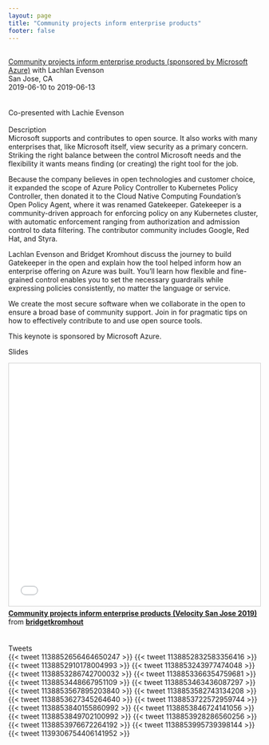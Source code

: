 ```yaml
---
layout: page
title: "Community projects inform enterprise products"
footer: false
---
```



<br>
<div class="views-field views-field-nothing">        <span class="field-content views-field-field-details"><a href="https://conferences.oreilly.com/velocity/vl-ca/public/schedule/detail/79270">Community projects inform enterprise products (sponsored by Microsoft Azure)</a> with Lachlan Evenson<br>San Jose, CA<br><span class="date-display-start">2019-06-10</span> to <span class="date-display-end">2019-06-13</span></span></div>

<br>

<br>
Co-presented with Lachie Evenson
<br>
<br>
Description
<br>
Microsoft supports and contributes to open source. It also works with many enterprises that, like Microsoft itself, view security as a primary concern. Striking the right balance between the control Microsoft needs and the flexibility it wants means finding (or creating) the right tool for the job.

Because the company believes in open technologies and customer choice, it expanded the scope of Azure Policy Controller to Kubernetes Policy Controller, then donated it to the Cloud Native Computing Foundation’s Open Policy Agent, where it was renamed Gatekeeper. Gatekeeper is a community-driven approach for enforcing policy on any Kubernetes cluster, with automatic enforcement ranging from authorization and admission control to data filtering. The contributor community includes Google, Red Hat, and Styra.

Lachlan Evenson and Bridget Kromhout discuss the journey to build Gatekeeper in the open and explain how the tool helped inform how an enterprise offering on Azure was built. You’ll learn how flexible and fine-grained control enables you to set the necessary guardrails while expressing policies consistently, no matter the language or service.

We create the most secure software when we collaborate in the open to ensure a broad base of community support. Join in for pragmatic tips on how to effectively contribute to and use open source tools.

This keynote is sponsored by Microsoft Azure.
<br>

Slides
<br>
<iframe src="//www.slideshare.net/slideshow/embed_code/key/uOWEfk1buw92ZJ" width="595" height="485" frameborder="0" marginwidth="0" marginheight="0" scrolling="no" style="border:1px solid #CCC; border-width:1px; margin-bottom:5px; max-width: 100%;" allowfullscreen> </iframe> <div style="margin-bottom:5px"> <strong> <a href="//www.slideshare.net/bridgetkromhout/community-projects-inform-enterprise-products-velocity-san-jose-2019" title="Community projects inform enterprise products (Velocity San Jose 2019)" target="_blank">Community projects inform enterprise products (Velocity San Jose 2019)</a> </strong> from <strong><a href="https://www.slideshare.net/bridgetkromhout" target="_blank">bridgetkromhout</a></strong> </div>
<br>

Tweets
<br>
{{< tweet 1138852656464650247 >}}
{{< tweet 1138852832583356416 >}}
{{< tweet 1138852910178004993 >}}
{{< tweet 1138853243977474048 >}}
{{< tweet 1138853286742700032 >}}
{{< tweet 1138853366354759681 >}}
{{< tweet 1138853448667951109 >}}
{{< tweet 1138853463436087297 >}}
{{< tweet 1138853567895203840 >}}
{{< tweet 1138853582743134208 >}}
{{< tweet 1138853627345264640 >}}
{{< tweet 1138853722572959744 >}}
{{< tweet 1138853840155860992 >}}
{{< tweet 1138853846724141056 >}}
{{< tweet 1138853849702100992 >}}
{{< tweet 1138853928286560256 >}}
{{< tweet 1138853976672264192 >}}
{{< tweet 1138853995739398144 >}}
{{< tweet 1139306754406141952 >}}
